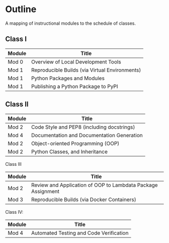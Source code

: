 # Outline

A mapping of instructional modules to the schedule of classes.

## Class I 

Module | Title
--- | ---
Mod 0 |	Overview of Local Development Tools
Mod 1	| Reproducible Builds (via Virtual Environments)
Mod 1 |	Python Packages and Modules
Mod 1	| Publishing a Python Package to PyPI

## Class II

Module | Title
--- | ---
Mod 2 	| Code Style and PEP8 (including docstrings)
Mod 4 	| Documentation and Documentation Generation 
Mod 2	| Object-oriented Programming (OOP)
Mod 2 	| Python Classes, and Inheritance

Class III

Module | Title
--- | ---
Mod 2	| Review and Application of OOP to Lambdata Package Assignment
Mod 3 	| Reproducible Builds (via Docker Containers)

Class IV: 

Module | Title
--- | ---
Mod 4 	| Automated Testing and Code Verification
